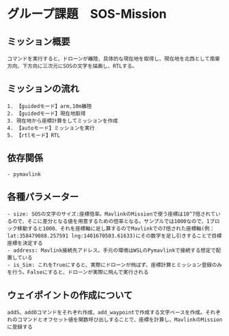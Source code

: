 # グループ課題　SOS-Mission

## ミッション概要
    コマンドを実行すると、ドローンが離陸、具体的な現在地を取得し、現在地を北西として南東方向、下方向に三次元にSOSの文字を描画し、RTLする。

## ミッションの流れ
    1. 【guidedモード】arm,10m離陸
    2. 【guidedモード】現在地取得
    3. 現在地から座標計算をしてミッションを作成
    4. 【autoモード】ミッションを実行
    5. 【rtlモード】RTL

## 依存関係
    - pymavlink

## 各種パラメーター
    - size: SOSの文字のサイズ:座標倍率。MavlinkのMissionで使う座標は10^7倍されているので、そこに差分となる値を用意するための倍率となる。サンプルでは1000なので、1ブロック移動すると1000、それを座標軸に足し算するのでMavlinkでの7倍された座標軸(例：lat:358479088.257591 lng:1401670503.61633)にその数字を足し引きすることで目標座標を決定する
    - address: Mavlink接続先アドレス。手元の環境はWSLのPymavlinkで接続する想定で配置している
    - is_Sim: これをTrueにすると、実際にドローンが飛ばず、座標計算とミッション登録のみを行う。Falseにすると、ドローンが実際に飛んで実行される

## ウェイポイントの作成について
    addS、addOコマンドをそれぞれ作成、add_waypointで作成する文字ベースを作成。それぞれのコマンドとオフセット値を関数呼び出しすることで、座標を計算し、MavlinkのMissionに登録する